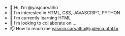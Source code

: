 - 👋 Hi, I’m @yasjcarvalho
- 👀 I’m interested in HTML, CSS, JAVASCRIPT, PYTHON
- 🌱 I’m currently learning HTML
- 💞️ I’m looking to collaborate on ...
- 📫 How to reach me yasmin.carvalho@igdema.ufal.br

<!---
yasjcarvalho/yasjcarvalho is a ✨ special ✨ repository because its `README.md` (this file) appears on your GitHub profile.
You can click the Preview link to take a look at your changes.
--->
